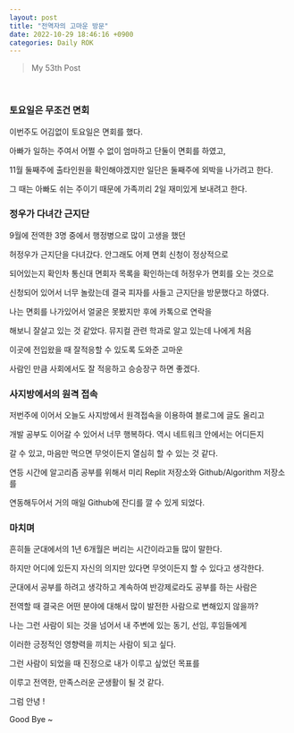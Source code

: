 ```yaml
---
layout: post
title: "전역자의 고마운 방문"
date: 2022-10-29 18:46:16 +0900
categories: Daily ROK
---
```


> My 53th Post

<br>

### 토요일은 무조건 면회

이번주도 어김없이 토요일은 면회를 했다.

아빠가 일하는 주여서 어쩔 수 없이 엄마하고 단둘이 면회를 하였고,

11월 둘째주에 출타인원을 확인해야겠지만 일단은 둘째주에 외박을 나가려고 한다.

그 때는 아빠도 쉬는 주이기 때문에 가족끼리 2일 재미있게 보내려고 한다.

### 정우가 다녀간 근지단

9월에 전역한 3명 중에서 행정병으로 많이 고생을 했던

허정우가 근지단을 다녀갔다. 안그래도 어제 면회 신청이 정상적으로

되어있는지 확인차 통신대 면회자 목록을 확인하는데 허정우가 면회를 오는 것으로

신청되어 있어서 너무 놀랐는데 결국 피자를 사들고 근지단을 방문했다고 하였다.

나는 면회를 나가있어서 얼굴은 못봤지만 후에 카톡으로 연락을

해보니 잘살고 있는 것 같았다. 뮤지컬 관련 학과로 알고 있는데 나에게 처음

이곳에 전입왔을 때 잘적응할 수 있도록 도와준 고마운

사람인 만큼 사회에서도 잘 적응하고 승승장구 하면 좋겠다.

### 사지방에서의 원격 접속

저번주에 이어서 오늘도 사지방에서 원격접속을 이용하여 블로그에 글도 올리고

개발 공부도 이어갈 수 있어서 너무 행복하다. 역시 네트워크 안에서는 어디든지

갈 수 있고, 마음만 먹으면 무엇이든지 열심히 할 수 있는 것 같다.

연등 시간에 알고리즘 공부를 위해서 미리 Replit 저장소와 Github/Algorithm 저장소를

연동해두어서 거의 매일 Github에 잔디를 깔 수 있게 되었다.

### 마치며

흔히들 군대에서의 1년 6개월은 버리는 시간이라고들 많이 말한다.

하지만 어디에 있든지 자신의 의지만 있다면 무엇이든지 할 수 있다고 생각한다.

군대에서 공부를 하려고 생각하고 계속하여 반강제로라도 공부를 하는 사람은

전역할 때 결국은 어떤 분야에 대해서 많이 발전한 사람으로 변해있지 않을까?

나는 그런 사람이 되는 것을 넘어서 내 주변에 있는 동기, 선임, 후임들에게

이러한 긍정적인 영향력을 끼치는 사람이 되고 싶다.

그런 사람이 되었을 때 진정으로 내가 이루고 싶었던 목표를

이루고 전역한, 만족스러운 군생활이 될 것 같다.

그럼 안녕 !

Good Bye ~
